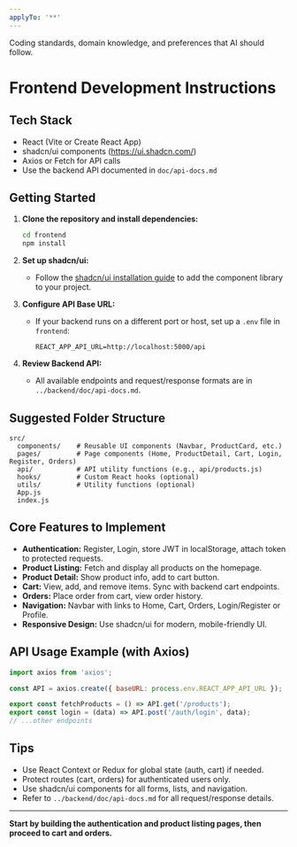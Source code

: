 ```yaml
---
applyTo: '**'
---
```

Coding standards, domain knowledge, and preferences that AI should follow.
# Frontend Development Instructions

## Tech Stack
- React (Vite or Create React App)
- shadcn/ui components (https://ui.shadcn.com/)
- Axios or Fetch for API calls
- Use the backend API documented in `doc/api-docs.md`

## Getting Started
1. **Clone the repository and install dependencies:**
   ```sh
   cd frontend
   npm install
   ```

2. **Set up shadcn/ui:**
   - Follow the [shadcn/ui installation guide](https://ui.shadcn.com/docs/installation/react) to add the component library to your project.

3. **Configure API Base URL:**
   - If your backend runs on a different port or host, set up a `.env` file in `frontend`:
     ```env
     REACT_APP_API_URL=http://localhost:5000/api
     ```

4. **Review Backend API:**
   - All available endpoints and request/response formats are in `../backend/doc/api-docs.md`.

## Suggested Folder Structure
```
src/
  components/    # Reusable UI components (Navbar, ProductCard, etc.)
  pages/         # Page components (Home, ProductDetail, Cart, Login, Register, Orders)
  api/           # API utility functions (e.g., api/products.js)
  hooks/         # Custom React hooks (optional)
  utils/         # Utility functions (optional)
  App.js
  index.js
```

## Core Features to Implement
- **Authentication:** Register, Login, store JWT in localStorage, attach token to protected requests.
- **Product Listing:** Fetch and display all products on the homepage.
- **Product Detail:** Show product info, add to cart button.
- **Cart:** View, add, and remove items. Sync with backend cart endpoints.
- **Orders:** Place order from cart, view order history.
- **Navigation:** Navbar with links to Home, Cart, Orders, Login/Register or Profile.
- **Responsive Design:** Use shadcn/ui for modern, mobile-friendly UI.

## API Usage Example (with Axios)
```js
import axios from 'axios';

const API = axios.create({ baseURL: process.env.REACT_APP_API_URL });

export const fetchProducts = () => API.get('/products');
export const login = (data) => API.post('/auth/login', data);
// ...other endpoints
```

## Tips
- Use React Context or Redux for global state (auth, cart) if needed.
- Protect routes (cart, orders) for authenticated users only.
- Use shadcn/ui components for all forms, lists, and navigation.
- Refer to `../backend/doc/api-docs.md` for all request/response details.

---

**Start by building the authentication and product listing pages, then proceed to cart and orders.**
